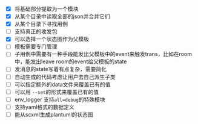 - [x] 将基础部分提取为一个模块
- [x] 从某个目录中读取全部的json并合并它们
- [x] 从某个目录下寻找用例
- [ ] 支持真正的收发包
- [x] 可以选择一个状态图作为父模板
- [ ] 模板需要专门管理
- [ ] 子用例中需要有一种手段能发出父模板中的event来触发trans，比如在room中，能发出leave room的event给父模板的state
- [ ] 发消息的state写着有点复杂，需要简化
- [ ] 自动生成的代码考虑让用户去自己派生子类
- [ ] 可以指定额外的data文件来覆盖已有的值
- [ ] 可以用 `--set`的形式来覆盖已有的值
- [ ] env_logger 支持`all=debug`的特殊模块
- [ ] 支持yaml格式的数据定义
- [ ] 能从scxml生成plantuml的状态图